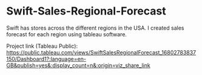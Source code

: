 # Swift-Sales-Regional-Forecast

Swift has stores across the different regions in the USA. I created sales forecast for each region using tableau software.

Project link (Tableau Public): https://public.tableau.com/views/SwiftSalesRegionalForecast_16802783837150/Dashboard1?:language=en-GB&publish=yes&:display_count=n&:origin=viz_share_link

